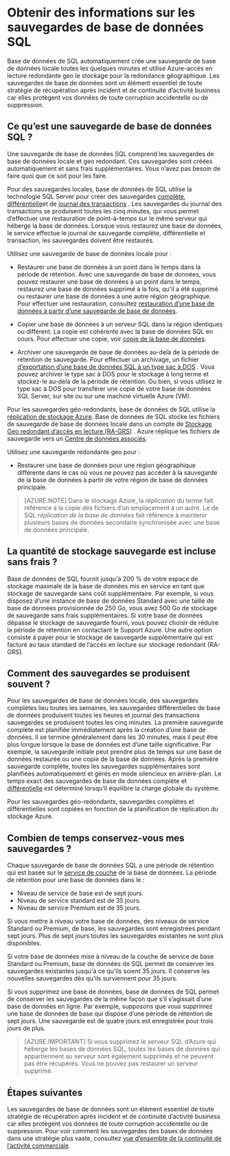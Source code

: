 <properties
   pageTitle="Les sauvegardes de base de données SQL - automatique, géo-redondants | Microsoft Azure" 
   description="Base de données de SQL crée une sauvegarde de base de données locale toutes les cinq minutes automatiquement et utilise le stockage redondant geo Azure-accès en lecture (RA-GRS) pour fournir la redondance géographique. "
   services="sql-database"
   documentationCenter=""
   authors="CarlRabeler"
   manager="jhubbard"
   editor="monicar"/>

<tags
   ms.service="sql-database"
   ms.devlang="NA"
   ms.topic="article"
   ms.tgt_pltfrm="NA"
   ms.workload="NA"
   ms.date="10/20/2016"
   ms.author="carlrab;barbkess"/>

<!------------------
This topic is annotated with TEMPLATE guidelines for FEATURE TOPICS.


Metadata guidelines

pageTitle
    60 characters or less. Includes name of the feature - primary benefit. Not the same as H1. Its 60 characters or fewer including all characters between the quotes and the Microsoft Azure site identifier.

description
    115-145 characters. Duplicate of the first sentence in the introduction. This is the abstract of the article that displays under the title when searching in Bing or Google. 

    Example: "SQL Database automatically creates a local database backup every few minutes and uses Azure read-access geo-redundant storage for geo-redundancy."
------------------>

<!----------------

TEMPLATE GUIDELINES for feature topics

The Feature Topic is a one-pager (ok, sometimes longer) that explains a capability of the product or service. It explains what the capability is and characteristics of the capability.  

It is a "learning" topic, not an action topic.

DO explain this:
    • Definition of the feature terminology.  i.e., What is a database backup?
    • Characteristics and capabilities of the feature. (How the feature works)
    • Common uses with links to overview topics that recommend when to use the feature.
    • Reference specifications (Limitations and Restrictions, Permissions, General Remarks, etc.)
    • Next Steps with links to related overviews, features, and tasks.

DON'T explain this:
    • How to steps for using the feature (Tasks)
    • How to solve business problems that incorporate the feature (Overviews)
------------------->

<!------------------
GUIDELINES for the H1 
    
    The H1 should answer the question "What is in this topic?" Write the H1 heading in conversational language and use search key words as much as possible. Since this is a learning topic, make sure the title indicates that and doesn't mislead people to think this will tell them how to do tasks.  
    
    To help people understand this is a learning topic and not an action topic, start the title with "Learn about ... "

    Heading must use an industry standard term. If your feature is a proprietary name like "Elastic database pools", use a synonym. For example:    "Learn about elastic database pools for multi-tenant databases". In this case multi-tenant database is the industry-standard term that will be an anchor for finding the topic.

-------------------->

# <a name="learn-about-sql-database-backups"></a>Obtenir des informations sur les sauvegardes de base de données SQL

<!------------------
    GUIDELINES for introduction
    
    The introduction is 1-2 sentences.  It is optimized for search and sets proper expectations about what to expect in the article. It should contain the top key words that you are using throughout the article.The introduction should be brief and to the point of what the feature is, what it is used for, and what's in the article. 

    If the introduction is short enough, your article can pop to the top in Google Instant Answers.

    In this example:
    
 

Sentence #1 Explains what the article will cover, which is what the feature is or does. This is also the metadata description. 
    SQL Database automatically creates a local database backup every five minutes and uses Azure read-access geo-redundant storage (RA-GRS) to provide geo-redundancy. 

Sentence #2 Explains why I should care about this.  
    Database backups are an essential part of any business continuity and disaster recovery strategy because they protect your data from accidental corruption or deletion.

-------------------->

Base de données de SQL automatiquement crée une sauvegarde de base de données locale toutes les quelques minutes et utilise Azure-accès en lecture redondante geo le stockage pour la redondance géographique. Les sauvegardes de base de données sont un élément essentiel de toute stratégie de récupération après incident et de continuité d’activité business car elles protègent vos données de toute corruption accidentelle ou de suppression. 

<!-- This image needs work, so not putting it in right now.

This diagram shows SQL Database running in the US East region. It creates a database backup every five minutes, which it stores locally to Azure Read Access Geo-redundant Storage (RA-GRS). Azure uses geo-replication to copy the database backups to a paired data center in the US West region.

![geo-restore](./media/sql-database-geo-restore/geo-restore-1.png)

-->

<!---------------
GUIDELINES for the first ## H2.

    The first ## describes what the feature encompasses and how it is used. It points to related task articles.
    
    For consistency, being the heading with "What is ... "
----------------->

## <a name="what-is-a-sql-database-backup"></a>Ce qu’est une sauvegarde de base de données SQL ?  

<!-- 
    Explains what a SQL Database backup is and answers an important question that people want to know.
-->

Une sauvegarde de base de données SQL comprend les sauvegardes de base de données locale et geo redondant. Ces sauvegardes sont créées automatiquement et sans frais supplémentaires. Vous n’avez pas besoin de faire quoi que ce soit pour les faire.

<!----------------- 
    Explains first component of the backup feature
------------------>

Pour des sauvegardes locales, base de données de SQL utilise la technologie SQL Server pour créer des sauvegardes [complète](https://msdn.microsoft.com/library/ms186289.aspx), [différentielle](https://msdn.microsoft.com/library/ms175526.aspx )et de [journal des transactions](https://msdn.microsoft.com/library/ms191429.aspx) . Les sauvegardes du journal des transactions se produisent toutes les cinq minutes, qui vous permet d’effectuer une restauration de point-à-temps sur le même serveur qui héberge la base de données. Lorsque vous restaurez une base de données, le service effectue le journal de sauvegarde complète, différentielle et transaction, les sauvegardes doivent être restaurés.

<!--------------- 
    Explicit list of what to do with a local backup. "Use a ..." helps people to scan the topic and find the uses quickly.
---------------->

Utilisez une sauvegarde de base de données locale pour :

- Restaurer une base de données à un point dans le temps dans la période de rétention. Avec une sauvegarde de base de données, vous pouvez restaurer une base de données à un point dans le temps, restaurez une base de données supprimé à la fois, qu'il a été supprimé ou restaurer une base de données à une autre région géographique. Pour effectuer une restauration, consultez [restauration d’une base de données à partir d’une sauvegarde de base de données](sql-database-recovery-using-backups.md).

- Copier une base de données à un serveur SQL dans la région identiques ou différent. La copie est cohérente avec la base de données SQL en cours. Pour effectuer une copie, voir [copie de la base de données](sql-database-copy.md).

- Archiver une sauvegarde de base de données au-delà de la période de rétention de sauvegarde. Pour effectuer un archivage, un fichier [d’exportation d’une base de données SQL à un type sac à DOS](sql-database-export.md) . Vous pouvez archiver le type sac à DOS pour le stockage à long terme et stockez-le au-delà de la période de rétention. Ou bien, si vous utilisez le type sac à DOS pour transférer une copie de votre base de données SQL Server, sur site ou sur une machine virtuelle Azure (VM).

<!----------------- 
    Explains first component of the backup feature
------------------>

Pour les sauvegardes géo-redondants, base de données de SQL utilise la [réplication de stockage Azure](../storage/storage-redundancy.md). Base de données de SQL stocke les fichiers de sauvegarde de base de données locale dans un compte de [Stockage Geo redondant d’accès en lecture (RA-GRS)](../storage/storage-redundancy.md#read-access-geo-redundant-storage) . Azure réplique les fichiers de sauvegarde vers un [Centre de données associés](../best-practices-availability-paired-regions.md). 

<!--------------- 
    Explicit list of what to do with a geo-redundant backup. "Use a ..." helps people to scan the topic and find the uses quickly.
---------------->

Utilisez une sauvegarde redondante geo pour :

- Restaurer une base de données pour une région géographique différente dans le cas où vous ne pouvez pas accéder à la sauvegarde de la base de données à partir de votre région de base de données principale. 

>[AZURE.NOTE] Dans le stockage Azure, la *réplication* du terme fait référence à la copie des fichiers d’un emplacement à un autre. Le de SQL *réplication de la base de données* fait référence à maintenir plusieurs bases de données secondaire synchronisée avec une base de données principale. 

<!----------------
    The next ## H2's discuss key characteristics of how the feature works. The title is in conversational language and asks the question that will be answered.
------------------->
## <a name="how-much-backup-storage-is-included-at-no-cost"></a>La quantité de stockage sauvegarde est incluse sans frais ?

Base de données de SQL fournit jusqu'à 200 % de votre espace de stockage maximale de la base de données mis en service en tant que stockage de sauvegarde sans coût supplémentaire. Par exemple, si vous disposez d’une instance de base de données Standard avec une taille de base de données provisionnée de 250 Go, vous avez 500 Go de stockage de sauvegarde sans frais supplémentaires. Si votre base de données dépasse le stockage de sauvegarde fourni, vous pouvez choisir de réduire la période de rétention en contactant le Support Azure. Une autre option consiste à payer pour le stockage de sauvegarde supplémentaire qui est facturé au taux standard de l’accès en lecture sur stockage redondant (RA-GRS). 

## <a name="how-often-do-backups-happen"></a>Comment des sauvegardes se produisent souvent ?

Pour les sauvegardes de base de données locale, des sauvegardes complètes lieu toutes les semaines, les sauvegardes différentielles de base de données produisent toutes les heures et journal des transactions sauvegardes se produisent toutes les cinq minutes. La première sauvegarde complète est planifiée immédiatement après la création d’une base de données. Il se termine généralement dans les 30 minutes, mais il peut être plus longue lorsque la base de données est d’une taille significative. Par exemple, la sauvegarde initiale peut prendre plus de temps sur une base de données restaurée ou une copie de la base de données. Après la première sauvegarde complète, toutes les sauvegardes supplémentaires sont planifiées automatiquement et gérés en mode silencieux en arrière-plan. Le temps exact des sauvegardes de base de données complète et [différentielle](https://msdn.microsoft.com/library/ms175526.aspx) est déterminé lorsqu’il équilibre la charge globale du système. 

Pour les sauvegardes géo-redondants, sauvegardes complètes et différentielles sont copiées en fonction de la planification de réplication du stockage Azure.

## <a name="how-long-do-you-keep-my-backups"></a>Combien de temps conservez-vous mes sauvegardes ?

Chaque sauvegarde de base de données SQL a une période de rétention qui est basée sur le [service de couche](sql-database-service-tiers.md) de la base de données. La période de rétention pour une base de données dans le :

<!------------------

    Using a list so the information is easy to find when scanning.
------------------->

- Niveau de service de base est de sept jours.
- Niveau de service standard est de 35 jours.
- Niveau de service Premium est de 35 jours.


Si vous mettre à niveau votre base de données, des niveaux de service Standard ou Premium, de base, les sauvegardes sont enregistrées pendant sept jours. Plus de sept jours toutes les sauvegardes existantes ne sont plus disponibles. 

Si votre base de données mise à niveau de la couche de service de base Standard ou Premium, base de données de SQL permet de conserver les sauvegardes existantes jusqu'à ce qu’ils soient 35 jours. Il conserve les nouvelles sauvegardes dès qu’ils surviennent pour 35 jours.
 
Si vous supprimez une base de données, base de données de SQL permet de conserver les sauvegardes de la même façon que s’il s’agissait d’une base de données en ligne. Par exemple, supposons que vous supprimez une base de données de base qui dispose d’une période de rétention de sept jours. Une sauvegarde est de quatre jours est enregistrée pour trois jours de plus.

>[AZURE.IMPORTANT]
    Si vous supprimez le serveur SQL d’Azure qui héberge les bases de données SQL, toutes les bases de données qui appartiennent au serveur sont également supprimés et ne peuvent pas être récupérés. Vous ne pouvez pas restaurer un serveur supprimé.

<!-------------------
OPTIONAL section
## Best practices 
--------------------->

<!-------------------
OPTIONAL section
## General remarks
--------------------->

<!-------------------
OPTIONAL section
## Limitations and restrictions
--------------------->

<!-------------------
OPTIONAL section
## Metadata
--------------------->

<!-------------------
OPTIONAL section
## Performance
--------------------->

<!-------------------
OPTIONAL section
## Permissions
--------------------->

<!-------------------
OPTIONAL section
## Security
--------------------->

<!-------------------
GUIDELINES for Next Steps

    The last section is Next Steps. Give a next step that would be relevant to the customer after they have learned about the feature and the tasks associated with it.  Perhaps point them to one or two key scenarios that use this feature.

    You don't need to repeat links you have already given them.
--------------------->

## <a name="next-steps"></a>Étapes suivantes

Les sauvegardes de base de données sont un élément essentiel de toute stratégie de récupération après incident et de continuité d’activité business car elles protègent vos données de toute corruption accidentelle ou de suppression. Pour voir comment les sauvegardes des bases de données dans une stratégie plus vaste, consultez [vue d’ensemble de la continuité de l’activité commerciale](sql-database-business-continuity.md).


